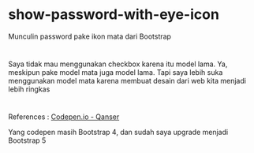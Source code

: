 # show-password-with-eye-icon
Munculin password pake ikon mata dari Bootstrap
#
Saya tidak mau menggunakan checkbox karena itu model lama. Ya, meskipun pake model mata juga model lama. Tapi saya lebih suka menggunakan model mata karena membuat desain dari web kita menjadi lebih ringkas <br>
#
References : <a href="https://codepen.io/Qanser/pen/dVRGJv">Codepen.io - Qanser</a>

Yang codepen masih Bootstrap 4, dan sudah saya upgrade menjadi Bootstrap 5
